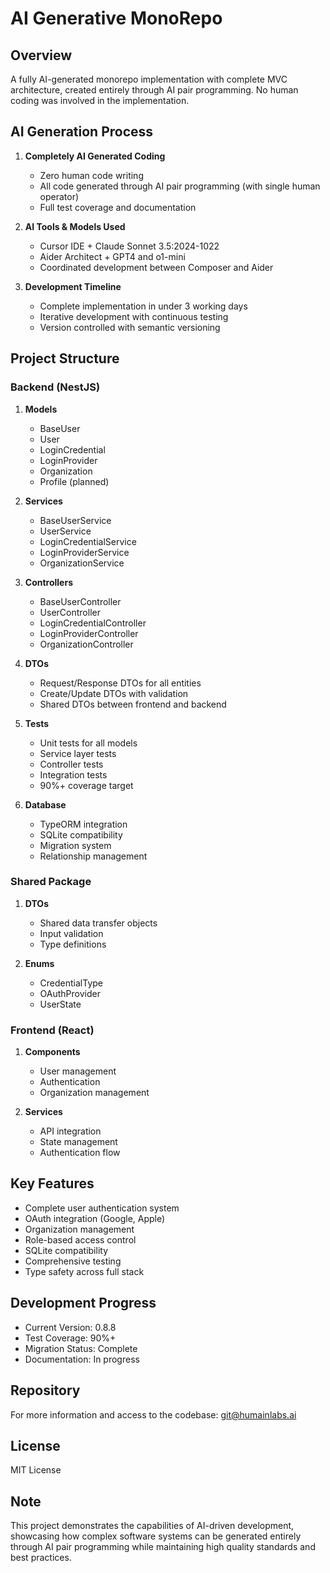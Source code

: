 # AI Generative MonoRepo

## Overview
A fully AI-generated monorepo implementation with complete MVC architecture, created entirely through AI pair programming. No human coding was involved in the implementation.

## AI Generation Process
1. **Completely AI Generated Coding**
   - Zero human code writing
   - All code generated through AI pair programming (with single human operator)
   - Full test coverage and documentation

2. **AI Tools & Models Used**
   - Cursor IDE + Claude Sonnet 3.5:2024-1022
   - Aider Architect + GPT4 and o1-mini
   - Coordinated development between Composer and Aider

3. **Development Timeline**
   - Complete implementation in under 3 working days
   - Iterative development with continuous testing
   - Version controlled with semantic versioning

## Project Structure

### Backend (NestJS)
1. **Models**
   - BaseUser
   - User
   - LoginCredential
   - LoginProvider
   - Organization
   - Profile (planned)

2. **Services**
   - BaseUserService
   - UserService
   - LoginCredentialService
   - LoginProviderService
   - OrganizationService

3. **Controllers**
   - BaseUserController
   - UserController
   - LoginCredentialController
   - LoginProviderController
   - OrganizationController

4. **DTOs**
   - Request/Response DTOs for all entities
   - Create/Update DTOs with validation
   - Shared DTOs between frontend and backend

5. **Tests**
   - Unit tests for all models
   - Service layer tests
   - Controller tests
   - Integration tests
   - 90%+ coverage target

6. **Database**
   - TypeORM integration
   - SQLite compatibility
   - Migration system
   - Relationship management

### Shared Package
1. **DTOs**
   - Shared data transfer objects
   - Input validation
   - Type definitions

2. **Enums**
   - CredentialType
   - OAuthProvider
   - UserState

### Frontend (React)
1. **Components**
   - User management
   - Authentication
   - Organization management

2. **Services**
   - API integration
   - State management
   - Authentication flow

## Key Features
- Complete user authentication system
- OAuth integration (Google, Apple)
- Organization management
- Role-based access control
- SQLite compatibility
- Comprehensive testing
- Type safety across full stack

## Development Progress
- Current Version: 0.8.8
- Test Coverage: 90%+
- Migration Status: Complete
- Documentation: In progress

## Repository
For more information and access to the codebase:
git@humainlabs.ai

## License
MIT License

## Note
This project demonstrates the capabilities of AI-driven development, showcasing how complex software systems can be generated entirely through AI pair programming while maintaining high quality standards and best practices.
